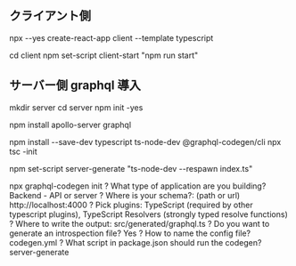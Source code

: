 ## クライアント側

npx --yes create-react-app client --template typescript

cd client
npm set-script client-start "npm run start"

## サーバー側 graphql 導入

mkdir server
cd server
npm init -yes

npm install apollo-server graphql

npm install --save-dev typescript ts-node-dev @graphql-codegen/cli
npx tsc -init

npm set-script server-generate "ts-node-dev --respawn index.ts"

npx graphql-codegen init
? What type of application are you building? Backend - API or server
? Where is your schema?: (path or url) http://localhost:4000
? Pick plugins: TypeScript (required by other typescript plugins), TypeScript Resolvers (strongly typed resolve
functions)
? Where to write the output: src/generated/graphql.ts
? Do you want to generate an introspection file? Yes
? How to name the config file? codegen.yml
? What script in package.json should run the codegen? server-generate
